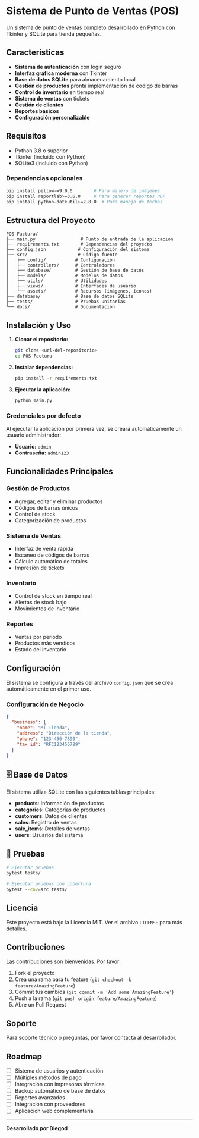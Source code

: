 # Sistema de Punto de Ventas (POS)

Un sistema de punto de ventas completo desarrollado en Python con Tkinter y SQLite para tienda pequeñas.

##  Características

- **Sistema de autenticación** con login seguro
- **Interfaz gráfica moderna** con Tkinter
- **Base de datos SQLite** para almacenamiento local
- **Gestión de productos** pronta implementacion de codigo de barras
- **Control de inventario** en tiempo real
- **Sistema de ventas** con tickets
- **Gestión de clientes**
- **Reportes básicos**
- **Configuración personalizable**

## Requisitos

- Python 3.8 o superior
- Tkinter (incluido con Python)
- SQLite3 (incluido con Python)

### Dependencias opcionales

```bash
pip install pillow>=9.0.0        # Para manejo de imágenes
pip install reportlab>=3.6.0     # Para generar reportes PDF
pip install python-dateutil>=2.8.0  # Para manejo de fechas
```

##  Estructura del Proyecto

```
POS-Factura/
├── main.py                 # Punto de entrada de la aplicación
├── requirements.txt        # Dependencias del proyecto
├── config.json            # Configuración del sistema
├── src/                   # Código fuente
│   ├── config/           # Configuración
│   ├── controllers/      # Controladores
│   ├── database/         # Gestión de base de datos
│   ├── models/           # Modelos de datos
│   ├── utils/            # Utilidades
│   ├── views/            # Interfaces de usuario
│   └── assets/           # Recursos (imágenes, íconos)
├── database/             # Base de datos SQLite
├── tests/                # Pruebas unitarias
└── docs/                 # Documentación
```

##  Instalación y Uso

1. **Clonar el repositorio:**
   ```bash
   git clone <url-del-repositorio>
   cd POS-Factura
   ```

2. **Instalar dependencias:**
   ```bash
   pip install -r requirements.txt
   ```

3. **Ejecutar la aplicación:**
   ```bash
   python main.py
   ```

### Credenciales por defecto

Al ejecutar la aplicación por primera vez, se creará automáticamente un usuario administrador:

- **Usuario:** `admin`
- **Contraseña:** `admin123`


##  Funcionalidades Principales

### Gestión de Productos
- Agregar, editar y eliminar productos
- Códigos de barras únicos
- Control de stock
- Categorización de productos

### Sistema de Ventas
- Interfaz de venta rápida
- Escaneo de códigos de barras
- Cálculo automático de totales
- Impresión de tickets

### Inventario
- Control de stock en tiempo real
- Alertas de stock bajo
- Movimientos de inventario

### Reportes
- Ventas por período
- Productos más vendidos
- Estado del inventario

##  Configuración

El sistema se configura a través del archivo `config.json` que se crea automáticamente en el primer uso.

### Configuración de Negocio
```json
{
  "business": {
    "name": "Mi Tienda",
    "address": "Dirección de la tienda",
    "phone": "123-456-7890",
    "tax_id": "RFC123456789"
  }
}
```

## 🗄️ Base de Datos

El sistema utiliza SQLite con las siguientes tablas principales:

- **products**: Información de productos
- **categories**: Categorías de productos
- **customers**: Datos de clientes
- **sales**: Registro de ventas
- **sale_items**: Detalles de ventas
- **users**: Usuarios del sistema

## 🧪 Pruebas

```bash
# Ejecutar pruebas
pytest tests/

# Ejecutar pruebas con cobertura
pytest --cov=src tests/
```

##  Licencia

Este proyecto está bajo la Licencia MIT. Ver el archivo `LICENSE` para más detalles.

##  Contribuciones

Las contribuciones son bienvenidas. Por favor:

1. Fork el proyecto
2. Crea una rama para tu feature (`git checkout -b feature/AmazingFeature`)
3. Commit tus cambios (`git commit -m 'Add some AmazingFeature'`)
4. Push a la rama (`git push origin feature/AmazingFeature`)
5. Abre un Pull Request

##  Soporte

Para soporte técnico o preguntas, por favor contacta al desarrollador.

##  Roadmap

- [ ] Sistema de usuarios y autenticación
- [ ] Múltiples métodos de pago
- [ ] Integración con impresoras térmicas
- [ ] Backup automático de base de datos
- [ ] Reportes avanzados
- [ ] Integración con proveedores
- [ ] Aplicación web complementaria

---

**Desarrollado por Diegod**